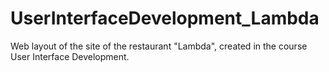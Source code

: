 # UserInterfaceDevelopment_Lambda

Web layout of the site of the restaurant "Lambda", created in the course User Interface Development.
